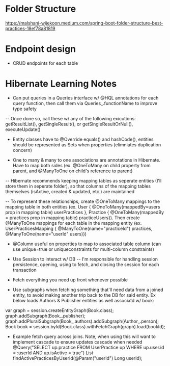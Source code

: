 # Folder Structure
https://malshani-wijekoon.medium.com/spring-boot-folder-structure-best-practices-18ef78a81819

# Endpoint design
- CRUD endpoints for each table

# Hibernate Learning Notes
- Can put queries in a Queries interface w/ @HQL annotations for each query function, then call them via Queries_.functionName to improve type safety

-- Once done so, call these w/ any of the following exicutions: getResultList(), getSingleResult(), or getSingleResultOrNull(), executeUpdate()

- Entity classes have to @Override equals() and hashCode(), entities should be represented as Sets when properties (elimniates duplication concern)

- One to many & many to one associations are annotations in Hibernate. Have to map both sides (ex. @OneToMany on child property from parent, and @ManyToOne on child's reference to parent)

-- Hibernate recommends keeping mapping tables as seperate entities (I'll store them in seperate folder), so that columns of the mapping tables themselves (isActive, created & updated, etc.) are maintained

-- To represent these relationships, create @OneToMany mappings to the mapping table in both entities (ex. User { @OneToMany(mappedBy=users prop in mapping table) userPractices }, Practice { @OneToMany(mappedBy = practices prop in mapping table) practiceUsers}). Then create @ManyToOne mappings for each table in the mapping entity (ex. UserPracticesMapping { @ManyToOne(name="practiceId") practices, @ManyToOne(name="userId" users)})

- @Column useful on properties to map to associated table column (can use unique=true or uniqueconstraints for multi-column constraints)

- Use Session to interact w/ DB
-- I'm responsible for handling session persistence, opening, using to fetch, and closing the session for each transaction

- Fetch everything you need up front whenever possible

- Use subgraphs when fetching something that'll need data from a joined entity, to avoid making another trip back to the DB for said entity. Ex below loads Authors & Publisher entities as well associatd w/ book:
  
var graph = session.createEntityGraph(Book.class);
graph.addSubgraph(Book_.publisher);
graph.addPluralSubgraph(Book_.authors).addSubgraph(Author_.person);
Book book = session.byId(Book.class).withFetchGraph(graph).load(bookId);

- Example fetch query across joins. Note, when using this will want to implement cascade to ensure updates cascade when needed
@Query("SELECT up.practice FROM UserPractice up WHERE up.user.id = :userId AND up.isActive = true")
List<Practice> findActivePracticesByUserId(@Param("userId") Long userId);
